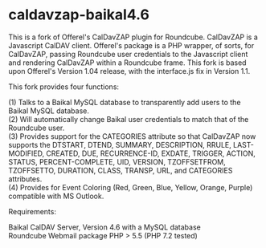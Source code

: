 # caldavzap-baikal4.6
This is a fork of Offerel's CalDavZAP plugin for Roundcube.  CalDavZAP is a Javascript CalDAV client.  Offerel's package is a PHP wrapper, of sorts, for CalDavZAP, passing Roundcube user credentials to the Javascript client and rendering CalDavZAP within a Roundcube frame.  This fork is based upon Offerel's Version 1.04 release, with the interface.js fix in Version 1.1.

This fork provides four functions:

(1) Talks to a Baikal MySQL database to transparently add users to the Baikal MySQL database.<br>
(2) Will automatically change Baikal user credentials to match that of the Roundcube user.<br>
(3) Provides support for the CATEGORIES attribute so that CalDavZAP now supports the DTSTART, DTEND, SUMMARY, DESCRIPTION, RRULE, LAST-MODIFIED, CREATED, DUE, RECURRENCE-ID, EXDATE, TRIGGER, ACTION, STATUS, PERCENT-COMPLETE, UID, VERSION, TZOFFSETFROM, TZOFFSETTO, DURATION, CLASS, TRANSP, URL, and CATEGORIES attributes.<br>
(4) Provides for Event Coloring (Red, Green, Blue, Yellow, Orange, Purple) compatible with MS Outlook.

Requirements:

  Baikal CalDAV Server, Version 4.6 with a MySQL database<br>
  Roundcube Webmail package
  PHP > 5.5 (PHP 7.2 tested)


  

  
  
